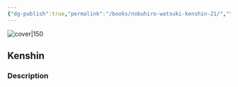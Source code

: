 ```yaml
---
{"dg-publish":true,"permalink":"/books/nobuhiro-watsuki-kenshin-21/","title":"\"Kenshin\"","tags":["manga","Fantasy"]}
---
```




![cover|150](http://books.google.com/books/content?id=L6zbZwEACAAJ&printsec=frontcover&img=1&zoom=1&source=gbs_api)

## Kenshin

### Description


```